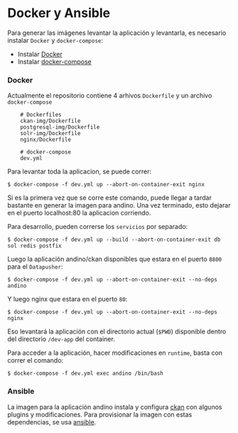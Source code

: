 # Docker y Ansible

Para generar las imágenes levantar la aplicación y levantarla, es necesario instalar `Docker` y `docker-compose`:

* Instalar [Docker](https://docs.docker.com/engine/installation/linux/ubuntu/)
* Instalar [docker-compose](https://docs.docker.com/compose/install/)

### Docker
Actualmente el repositorio contiene 4 arhivos `Dockerfile` y un archivo `docker-compose`

```
    # Dockerfiles
    ckan-img/Dockerfile
    postgresql-img/Dockerfile
    solr-img/Dockerfile
    nginx/Dockerfile

    # docker-compose
    dev.yml
```

Para levantar toda la aplicacion, se puede correr:

    $ docker-compose -f dev.yml up --abort-on-container-exit nginx
    
Si es la primera vez que se corre este comando, puede llegar a tardar bastante en generar la imagen para andino.
Una vez terminado, esto dejarar en el puerto localhost:80 la aplicacion corriendo.


Para desarrollo, pueden correrse los `servicios` por separado:

    $ docker-compose -f dev.yml up --build --abort-on-container-exit db sol redis postfix

Luego la aplicación andino/ckan disponibles que estara en el puerto `8800` para el `Datapusher`:
    
    $ docker-compose -f dev.yml up --abort-on-container-exit --no-deps andino

Y luego nginx que estara en el puerto `80`:
    
    $ docker-compose -f dev.yml up --abort-on-container-exit --no-deps nginx

Eso levantará la aplicación con el directorio actual (`$PWD`) disponible dentro del directorio `/dev-app` del container.

Para acceder a la aplicación, hacer modificaciones en `runtime`, basta con correr el comando:

    $ docker-compose -f dev.yml exec andino /bin/bash


### Ansible

La imagen para la aplicación andino instala y configura [ckan](https://ckan.org/) con algunos plugins y modificaciones.
Para provisionar la imagen con estas dependencias, se usa [ansible](https://www.ansible.com/).


